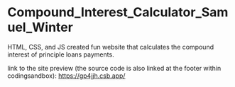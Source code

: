 # Compound_Interest_Calculator_Samuel_Winter
HTML, CSS, and JS created fun website that calculates the compound interest of principle loans payments.

link to the site preview (the source code is also linked at the footer within codingsandbox): https://gp4jjh.csb.app/
